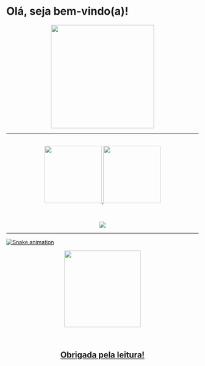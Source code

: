 # Olá, seja bem-vindo(a)! 

<p align='center'>
<img src="https://media.giphy.com/media/QvpqTCiEcwtvx6wwJK/giphy.gif" width="270" height="270" frameBorder="0" class="giphy-embed" allowFullScreen></img></p>
<hr>

  <div>
  <p align='center'>
  <a href="https://github.com/vitoriaisabel">
  <br>
  <img height = "150em" src = "https://github-readme-stats.vercel.app/api?username=vitoria-F5&show_icons=true&theme=radical&include_all_commits=true&count_private=true" />
  <img height = "150em" src = "https://github-readme-stats.vercel.app/api/top-langs/?username=vitoria-F5&layout=compact&langs_count=16&theme=radical" />
    </p>
  </div>
  
  <div>
    <br>
    <p align='center'>
<img src="https://profile-counter.glitch.me/vitoriaisabel/count.svg" />  
      <hr>
  </div>    
    
![Snake animation](https://github.com/leehxd/leehxd/blob/output/github-contribution-grid-snake.svg)
    
<p align='center'>
<img src="https://media.giphy.com/media/O51MQ3DduOcGW6ofR3/giphy.gif" width="200" height="200" frameBorder="0" class="giphy-embed" allowFullScreen></img></p>
<br>

<h2 align='center'>Obrigada pela leitura!</h2>
<br>

</div>  
  
  
